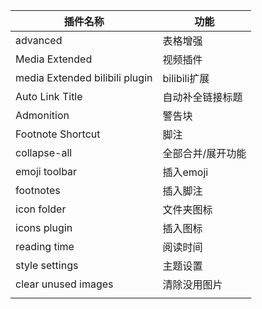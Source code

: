 | 插件名称                       | 功能              |
| ------------------------------ | ----------------- |
| advanced                       | 表格增强          |
| Media Extended                 | 视频插件          |
| media Extended bilibili plugin | bilibili扩展      |
| Auto Link Title                | 自动补全链接标题  |
| Admonition                     | 警告块            |
| Footnote Shortcut              | 脚注              |
| collapse-all                   | 全部合并/展开功能 |
| emoji toolbar                  | 插入emoji         |
| footnotes                      | 插入脚注          |
| icon folder                    | 文件夹图标        |
| icons plugin                   | 插入图标          |
| reading time                   | 阅读时间          |
| style settings                 | 主题设置          |
| clear unused images            | 清除没用图片      |
|                                |                   |
